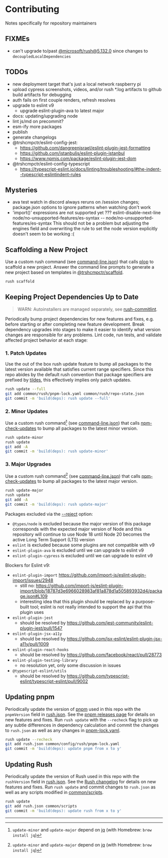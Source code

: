 # Contributing

Notes specifically for repository maintainers

## FIXMEs

* can't upgrade to/past [@microsoft/rush@5.132.0](https://github.com/microsoft/rushstack/blob/a9b6c472c31676e5ae4fcd594c311a6b6029e82e/apps/rush/CHANGELOG.md#51320)
since changes to `decoupledLocalDependencies`

## TODOs

* new deployment target that's just a local network raspberry pi
* upload cypress screenshots, videos, and/or
rush *.log artifacts to github build artifacts for debugging
* auth fails on first couple renders, refresh resolves
* upgrade to eslint v9
  * upgrade eslint-plugin-ava to latest major
* docs: updating/upgrading node
* lint js/md on precommit?
* esm-ify more packages
* publish
* generate changelogs
* @trshcmpctr/eslint-config-jest:
  * <https://github.com/dangreenisrael/eslint-plugin-jest-formatting>
  * <https://github.com/istanbuljs/eslint-plugin-istanbul>
  * <https://www.npmjs.com/package/eslint-plugin-jest-dom>
* @trshcmpctr/eslint-config-typescript
  * <https://typescript-eslint.io/docs/linting/troubleshooting/#the-indent--typescript-eslintindent-rules>

## Mysteries

* ava test watch in discord always reruns on /session changes;
package.json options to ignore patterns when watching don't work
* 'import()' expressions are not supported yet ???
eslint-disable-next-line node/no-unsupported-features/es-syntax -- node/no-unsupported-features/es-syntax
This should not be a problem but adjusting the engines field
and overwriting the rule to set the node version explicitly
doesn't seem to be working :(

## Scaffolding a New Project

Use a custom rush command (see [command-line.json]) that calls [plop] to
scaffold a new project. Answer the command line prompts to generate a
new project based on templates in [@trshcmpctr/scaffold].

```sh
rush scaffold
```

## Keeping Project Dependencies Up to Date

> WARN: Autoinstallers are managed separately, see [rush-commitlint].

Periodically bump project dependencies for new features and fixes,
e.g. before starting or after completing new feature development.
Break dependency upgrades into stages to make it easier to identify what
version changes are responsible for any problems.
Lint code, run tests, and validate affected project behavior at each
stage:

### 1. Patch Updates

Use the out of the box rush update feature to bump all packages to the
latest version available that satisfies current range specifiers.
Since this repo abides by the default rush convention that package
specifiers are prefixed by [tildes], this effectively implies only patch
updates.

```sh
rush update --full
git add common/rush/pnpm-lock.yaml common/rush/repo-state.json
git commit -m 'build(deps): rush update --full'
```

### 2. Minor Updates

Use a custom rush command[^1] (see [command-line.json]) that calls
[npm-check-updates] to bump all packages to the latest minor version.

```sh
rush update-minor
rush update
git add -A
git commit -m 'build(deps): rush update-minor'
```

### 3. Major Upgrades

Use a custom rush command[^1] (see [command-line.json]) that calls
[npm-check-updates] to bump all packages to the latest major version.

```sh
rush update-major
rush update
git add -A
git commit -m 'build(deps): rush update-major'
```

Packages excluded via the [--reject] option:

* `@types/node` is excluded because the major version of this package
corresponds with the expected major version of Node and this repository
will continue to use Node 18 until Node 20 becomes the active Long Term
Support (LTS) version
* `eslint` is excluded because some plugins are not compatible with v9
* `eslint-plugin-ava` is excluded until we can upgrade to eslint v9
* `eslint-plugin-cypress` is excluded until we can upgrade to eslint v9

Blockers for Eslint v9:

* `eslint-plugin-import` <https://github.com/import-js/eslint-plugin-import/issues/2948>
  * still no: <https://github.com/import-js/eslint-plugin-import/blob/18787d3e6966028983af81a878d1a505893932d4/package.json#L109>
  * interesting idea that this plugin should be replaced by a purpose-built tool;
  eslint is not really intended to support the api that this plugin uses
* `eslint-plugin-jest`
  * should be resolved by <https://github.com/jest-community/eslint-plugin-jest/pull/1547>
* `eslint-plugin-jsx-a11y`
  * should be resolved by <https://github.com/jsx-eslint/eslint-plugin-jsx-a11y/pull/1009>
* `eslint-plugin-react-hooks`
  * should be resolved by <https://github.com/facebook/react/pull/28773>
* `eslint-plugin-testing-library`
  * no resolution yet, only some discussion in issues
* `@typescript-eslint/utils`
  * should be resolved by <https://github.com/typescript-eslint/typescript-eslint/pull/9002>

## Updating pnpm

Periodically update the version of [pnpm] used in this repo with the
`pnpmVersion` field in [rush.json].
See the [pnpm releases page] for details on new features and fixes.
Run `rush update` with the `--recheck` flag to pick up any subtle
differences in dependency calculation and commit the changes to
`rush.json` as well as any changes in [pnpm-lock.yaml].

```sh
rush update --recheck
git add rush.json common/config/rush/pnpm-lock.yaml
git commit -m 'build(deps): update pnpm from x to y'
```

## Updating Rush

Periodically update the version of Rush used in this repo with the
`rushVersion` field in [rush.json].
See the [Rush changelog] for details on new features and fixes.
Run `rush update` and commit changes to `rush.json` as well as any
scripts modified in [common/scripts].

```sh
rush update
git add rush.json common/scripts
git commit -m 'build(deps): update rush from x to y'
```

---

[^1]: `update-minor` and `update-major` depend on [jq](https://stedolan.github.io/jq/)
(with Homebrew: `brew install jq`)

[--reject]: https://www.npmjs.com/package/npm-check-updates#reject
[@trshcmpctr/scaffold]: ./scaffold
[command-line.json]: ./common/config/rush/command-line.json
[common/scripts]: ./common/scripts
[npm-check-updates]: https://www.npmjs.com/package/npm-check-updates
[plop]: https://www.npmjs.com/package/plop
[pnpm releases page]: https://github.com/pnpm/pnpm/releases
[pnpm-lock.yaml]: ./common/config/rush/pnpm-lock.yaml
[pnpm]: https://www.npmjs.com/package/pnpm
[Rush changelog]: https://github.com/microsoft/rushstack/blob/main/apps/rush/CHANGELOG.md
[rush-commitlint]: ./common/autoinstallers/rush-commitlint/README.md
[rush.json]: ./rush.json
[tildes]: https://github.com/npm/node-semver?tab=readme-ov-file#tilde-ranges-123-12-1
